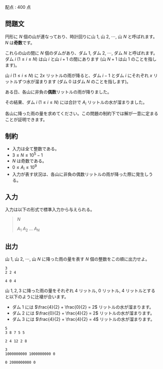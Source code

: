 配点 : $400$ 点

## 問題文

円形に $N$ 個の山が連なっており、時計回りに山 $1$, 山 $2$, $\cdots$, 山 $N$ と呼ばれます。$N$ は**奇数**です。

これらの山の間に $N$ 個のダムがあり、ダム $1$, ダム $2$, $\cdots$, ダム $N$ と呼ばれます。ダム $i$ ($1 \leq i \leq N$) は山 $i$ と山 $i+1$ の間にあります (山 $N+1$ は山 $1$ のことを指します)。

山 $i$ ($1 \leq i \leq N$) に $2x$ リットルの雨が降ると、ダム $i-1$ とダム $i$ にそれぞれ $x$ リットルずつ水が溜まります (ダム $0$ はダム $N$ のことを指します)。

ある日、各山に非負の**偶数**リットルの雨が降りました。

その結果、ダム $i$ ($1 \leq i \leq N$) には合計で $A_i$ リットルの水が溜まりました。

各山に降った雨の量を求めてください。この問題の制約下では解が一意に定まることが証明できます。

## 制約

- 入力は全て整数である。
- $3 \leq N \leq 10^5-1$
- $N$ は奇数である。
- $0 \leq A_i \leq 10^9$
- 入力が表す状況は、各山に非負の偶数リットルの雨が降った際に発生しうる。

## 入力

入力は以下の形式で標準入力から与えられる。

> $N$
> 
> $A_1$ $A_2$ $...$ $A_N$

## 出力

山 $1$, 山 $2$, $\cdots$, 山 $N$ に降った雨の量を表す $N$ 個の整数をこの順に出力せよ。

```input1
3
2 2 4
```

```output1
4 0 4
```

山 $1, 2, 3$ に降った雨の量をそれぞれ $4$ リットル, $0$ リットル, $4$ リットルとすると以下のように辻褄が合います。

- ダム $1$ には $\frac{4}{2} + \frac{0}{2} = 2$ リットルの水が溜まります。
- ダム $2$ には $\frac{0}{2} + \frac{4}{2} = 2$ リットルの水が溜まります。
- ダム $3$ には $\frac{4}{2} + \frac{4}{2} = 4$ リットルの水が溜まります。

```input2
5
3 8 7 5 5
```

```output2
2 4 12 2 8
```

```input3
3
1000000000 1000000000 0
```

```output3
0 2000000000 0
```